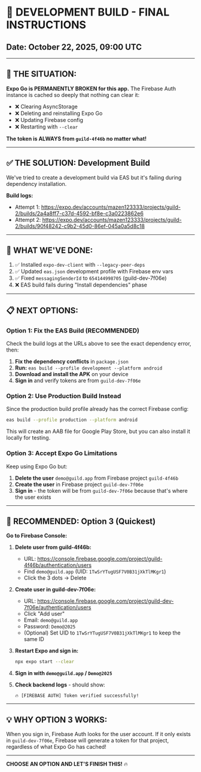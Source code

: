 # 🚀 **DEVELOPMENT BUILD - FINAL INSTRUCTIONS**

## Date: October 22, 2025, 09:00 UTC

---

## 🚨 **THE SITUATION:**

**Expo Go is PERMANENTLY BROKEN for this app.** The Firebase Auth instance is cached so deeply that nothing can clear it:
- ❌ Clearing AsyncStorage
- ❌ Deleting and reinstalling Expo Go  
- ❌ Updating Firebase config
- ❌ Restarting with `--clear`

**The token is ALWAYS from `guild-4f46b` no matter what!**

---

## ✅ **THE SOLUTION: Development Build**

We've tried to create a development build via EAS but it's failing during dependency installation. 

**Build logs:**
- Attempt 1: https://expo.dev/accounts/mazen123333/projects/guild-2/builds/2a4a8ff7-c37d-4592-bf8e-c3a0223862e6
- Attempt 2: https://expo.dev/accounts/mazen123333/projects/guild-2/builds/90f48242-c9b2-45d0-86ef-045a0a5d8c18

---

## 🔧 **WHAT WE'VE DONE:**

1. ✅ Installed `expo-dev-client` with `--legacy-peer-deps`
2. ✅ Updated `eas.json` development profile with Firebase env vars
3. ✅ Fixed `messagingSenderId` to `654144998705` (guild-dev-7f06e)
4. ❌ EAS build fails during "Install dependencies" phase

---

## 📋 **NEXT OPTIONS:**

### **Option 1: Fix the EAS Build (RECOMMENDED)**

Check the build logs at the URLs above to see the exact dependency error, then:

1. **Fix the dependency conflicts** in `package.json`
2. **Run:** `eas build --profile development --platform android`
3. **Download and install the APK** on your device
4. **Sign in** and verify tokens are from `guild-dev-7f06e`

### **Option 2: Use Production Build Instead**

Since the production build profile already has the correct Firebase config:

```bash
eas build --profile production --platform android
```

This will create an AAB file for Google Play Store, but you can also install it locally for testing.

### **Option 3: Accept Expo Go Limitations**

Keep using Expo Go but:
1. **Delete the user** `demo@guild.app` from Firebase project `guild-4f46b`
2. **Create the user** in Firebase project `guild-dev-7f06e`
3. **Sign in** - the token will be from `guild-dev-7f06e` because that's where the user exists

---

## 🎯 **RECOMMENDED: Option 3 (Quickest)**

**Go to Firebase Console:**

1. **Delete user from guild-4f46b:**
   - URL: https://console.firebase.google.com/project/guild-4f46b/authentication/users
   - Find `demo@guild.app` (UID: `1TwSrYTugUSF7V0B31jXkTlMKgr1`)
   - Click the 3 dots → Delete

2. **Create user in guild-dev-7f06e:**
   - URL: https://console.firebase.google.com/project/guild-dev-7f06e/authentication/users
   - Click "Add user"
   - Email: `demo@guild.app`
   - Password: `Demo@2025`
   - (Optional) Set UID to `1TwSrYTugUSF7V0B31jXkTlMKgr1` to keep the same ID

3. **Restart Expo and sign in:**
   ```bash
   npx expo start --clear
   ```

4. **Sign in with `demo@guild.app` / `Demo@2025`**

5. **Check backend logs** - should show:
   ```
   🔥 [FIREBASE AUTH] Token verified successfully!
   ```

---

## 💡 **WHY OPTION 3 WORKS:**

When you sign in, Firebase Auth looks for the user account. If it only exists in `guild-dev-7f06e`, Firebase will generate a token for that project, regardless of what Expo Go has cached!

---

**CHOOSE AN OPTION AND LET'S FINISH THIS!** 🔥

